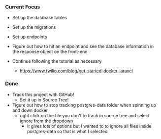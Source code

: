 ### Current Focus

* Set up the database tables
* Set up the migrations
* Set up endpoints
* Figure out how to hit an endpoint and see the database information in the response object on the front-end

* Continue following the tutorial as necessary
    * https://www.twilio.com/blog/get-started-docker-laravel

### Done
* Track this project with GitHub!
    * Set it up in Source Tree!
* Figure out how to stop tracking postgres-data folder when spinning up and down docker
    * right click on the file you don't to track in source tree and select ignore from the dropdown
        * It gives lots of options but I wanted to to ignore all files inside postgres-data so that is what I selected